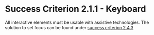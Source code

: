 # Success Criterion 2.1.1 - Keyboard

All interactive elements must be usable with assistive technologies. The solution to set focus can be found under [success criterion 2.4.3](2.4.3.md).
